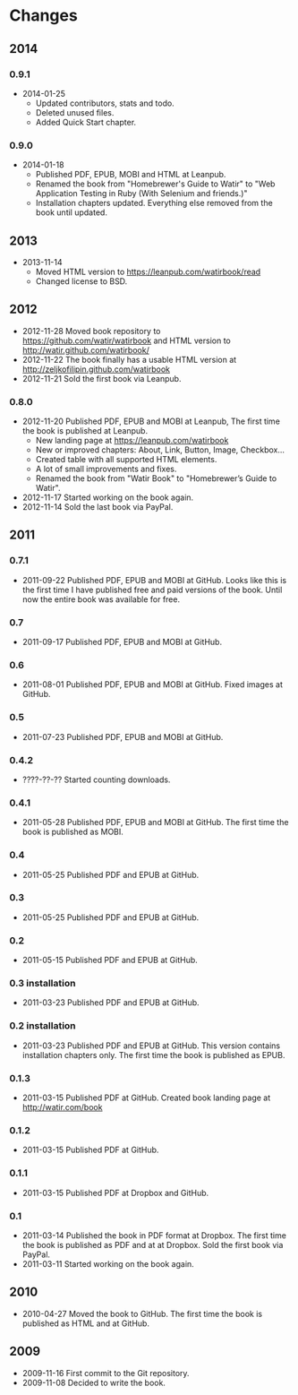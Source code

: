 # Changes

## 2014

### 0.9.1

- 2014-01-25
  - Updated contributors, stats and todo.
  - Deleted unused files.
  - Added Quick Start chapter.

### 0.9.0

- 2014-01-18
  - Published PDF, EPUB, MOBI and HTML at Leanpub.
  - Renamed the book from "Homebrewer's Guide to Watir" to "Web Application Testing in Ruby (With Selenium and friends.)"
  - Installation chapters updated. Everything else removed from the book until updated.

## 2013

- 2013-11-14
  - Moved HTML version to https://leanpub.com/watirbook/read
  - Changed license to BSD.

## 2012

- 2012-11-28 Moved book repository to https://github.com/watir/watirbook and HTML version to http://watir.github.com/watirbook/
- 2012-11-22 The book finally has a usable HTML version at http://zeljkofilipin.github.com/watirbook
- 2012-11-21 Sold the first book via Leanpub.

### 0.8.0

- 2012-11-20 Published PDF, EPUB and MOBI at Leanpub, The first time the book is published at Leanpub.
  - New landing page at https://leanpub.com/watirbook
  - New or improved chapters: About, Link, Button, Image, Checkbox...
  - Created table with all supported HTML elements.
  - A lot of small improvements and fixes.
  - Renamed the book from "Watir Book" to "Homebrewer’s Guide to Watir".
- 2012-11-17 Started working on the book again.
- 2012-11-14 Sold the last book via PayPal.

## 2011

### 0.7.1

- 2011-09-22 Published PDF, EPUB and MOBI at GitHub. Looks like this is the first time I have published free and paid versions of the book. Until now the entire book was available for free.

### 0.7

- 2011-09-17 Published PDF, EPUB and MOBI at GitHub.

### 0.6

- 2011-08-01 Published PDF, EPUB and MOBI at GitHub. Fixed images at GitHub.

### 0.5

- 2011-07-23 Published PDF, EPUB and MOBI at GitHub.

### 0.4.2

- ????-??-?? Started counting downloads.

### 0.4.1

- 2011-05-28 Published PDF, EPUB and MOBI at GitHub. The first time the book is published as MOBI.

### 0.4

- 2011-05-25 Published PDF and EPUB at GitHub.

### 0.3

- 2011-05-25 Published PDF and EPUB at GitHub.

### 0.2

- 2011-05-15 Published PDF and EPUB at GitHub.

### 0.3 installation

- 2011-03-23 Published PDF and EPUB at GitHub.

### 0.2 installation

- 2011-03-23 Published PDF and EPUB at GitHub. This version contains installation chapters only. The first time the book is published as EPUB.

### 0.1.3

- 2011-03-15 Published PDF at GitHub. Created book landing page at http://watir.com/book

### 0.1.2

- 2011-03-15 Published PDF at GitHub.

### 0.1.1

- 2011-03-15 Published PDF at Dropbox and GitHub.

### 0.1

- 2011-03-14 Published the book in PDF format at Dropbox. The first time the book is published as PDF and at at Dropbox. Sold the first book via PayPal.
- 2011-03-11 Started working on the book again.

## 2010

- 2010-04-27 Moved the book to GitHub. The first time the book is published as HTML and at GitHub.

## 2009

- 2009-11-16 First commit to the Git repository.
- 2009-11-08 Decided to write the book.
